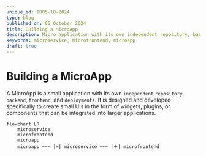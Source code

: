 ```yaml
---
unique_id: ID05-10-2024
type: blog
published_on: 05 October 2024
title: Building a MicroApp
description: Micro application with its own independent repository, backend, frontend, and deployments. It is designed and developed specifically to create small UIs in the form of widgets, plugins, or components that can be integrated into larger applications. 
keywords: microservice, microfrontend, microapp
draft: true
---
```



# Building a MicroApp

A MicroApp is a small application with its own `independent` `repository`, `backend`, `frontend`, and `deployments`. It is designed and developed specifically to create small UIs in the form of widgets, plugins, or components that can be integrated into larger applications.

```mermaid
flowchart LR
    microservice
    microfrontend
    microapp
    microapp ~~~ |=| microservice ~~~ |＋| microfrontend 
```

